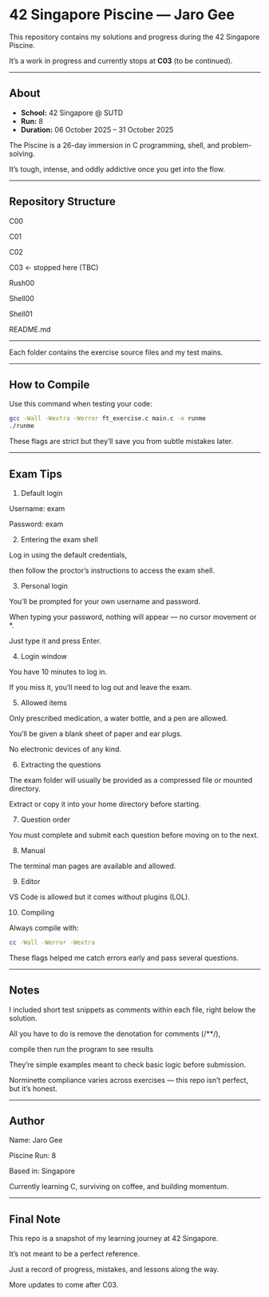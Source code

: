 # 42 Singapore Piscine — Jaro Gee


This repository contains my solutions and progress during the 42 Singapore Piscine.

It’s a work in progress and currently stops at **C03** (to be continued).

---

## About


- **School:** 42 Singapore @ SUTD  
- **Run:** 8  
- **Duration:** 06 October 2025 – 31 October 2025  


The Piscine is a 26-day immersion in C programming, shell, and problem-solving.

It’s tough, intense, and oddly addictive once you get into the flow.

---

## Repository Structure


C00

C01

C02

C03 ← stopped here (TBC)

Rush00

Shell00

Shell01

README.md

---


Each folder contains the exercise source files and my test mains.

---

## How to Compile


Use this command when testing your code:

```bash
gcc -Wall -Wextra -Werror ft_exercise.c main.c -o runme
./runme
```
These flags are strict but they’ll save you from subtle mistakes later.

---

## Exam Tips


1. Default login
   
  Username: exam
  
  Password: exam


2. Entering the exam shell

   
  Log in using the default credentials,
  
  then follow the proctor’s instructions to access the exam shell.


3. Personal login

   
  You’ll be prompted for your own username and password.
  
  When typing your password, nothing will appear — no cursor movement or *.
  
  Just type it and press Enter.
  

4. Login window


  You have 10 minutes to log in.
  
  If you miss it, you’ll need to log out and leave the exam.
  

5. Allowed items


  Only prescribed medication, a water bottle, and a pen are allowed.
  
  You’ll be given a blank sheet of paper and ear plugs.
  
  No electronic devices of any kind.


6. Extracting the questions


  The exam folder will usually be provided as a compressed file or mounted directory.
  
  Extract or copy it into your home directory before starting.
  

7. Question order


  You must complete and submit each question before moving on to the next.
  

8. Manual


  The terminal man pages are available and allowed.


9. Editor


  VS Code is allowed but it comes without plugins (LOL).
  

10. Compiling


  Always compile with:
```bash
cc -Wall -Werror -Wextra
```
These flags helped me catch errors early and pass several questions.

---

## Notes


I included short test snippets as comments within each file, right below the solution.

All you have to do is remove the denotation for comments (/**/),

compile then run the program to see results

They’re simple examples meant to check basic logic before submission.

Norminette compliance varies across exercises — this repo isn’t perfect, but it’s honest.

---

## Author


Name: Jaro Gee

Piscine Run: 8

Based in: Singapore

Currently learning C, surviving on coffee, and building momentum.

---

## Final Note


This repo is a snapshot of my learning journey at 42 Singapore.

It’s not meant to be a perfect reference.

Just a record of progress, mistakes, and lessons along the way.

More updates to come after C03.
